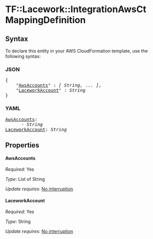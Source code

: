 # TF::Lacework::IntegrationAwsCt MappingDefinition

## Syntax

To declare this entity in your AWS CloudFormation template, use the following syntax:

### JSON

<pre>
{
    "<a href="#awsaccounts" title="AwsAccounts">AwsAccounts</a>" : <i>[ String, ... ]</i>,
    "<a href="#laceworkaccount" title="LaceworkAccount">LaceworkAccount</a>" : <i>String</i>
}
</pre>

### YAML

<pre>
<a href="#awsaccounts" title="AwsAccounts">AwsAccounts</a>: <i>
      - String</i>
<a href="#laceworkaccount" title="LaceworkAccount">LaceworkAccount</a>: <i>String</i>
</pre>

## Properties

#### AwsAccounts

_Required_: Yes

_Type_: List of String

_Update requires_: [No interruption](https://docs.aws.amazon.com/AWSCloudFormation/latest/UserGuide/using-cfn-updating-stacks-update-behaviors.html#update-no-interrupt)

#### LaceworkAccount

_Required_: Yes

_Type_: String

_Update requires_: [No interruption](https://docs.aws.amazon.com/AWSCloudFormation/latest/UserGuide/using-cfn-updating-stacks-update-behaviors.html#update-no-interrupt)

